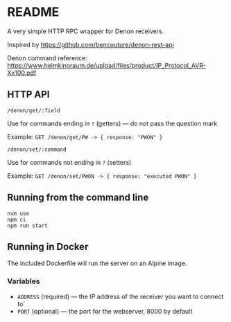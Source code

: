 # README

A very simple HTTP RPC wrapper for Denon receivers.

Inspired by https://github.com/bencouture/denon-rest-api

Denon command reference: https://www.heimkinoraum.de/upload/files/product/IP_Protocol_AVR-Xx100.pdf

## HTTP API

`/denon/get/:field`

Use for commands ending in `?` (getters) — do not pass the question mark

Example: `GET /denon/get/PW -> { response: "PWON" }`

`/denon/set/:command`

Use for commands not ending in `?` (setters)

Example: `GET /denon/set/PWON -> { response: "executed PWON" }`

## Running from the command line

```
nvm use
npm ci
npm run start
```

## Running in Docker

The included Dockerfile will run the server on an Alpine image.

### Variables

-   `ADDRESS` (required) — the IP address of the receiver you want to connect to`
-   `PORT` (optional) — the port for the webserver, 8000 by default
